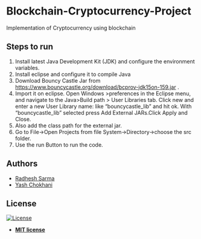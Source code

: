 # Blockchain-Cryptocurrency-Project
Implementation of Cryptocurrency using blockchain

## Steps to run
1.	Install latest Java Development Kit (JDK) and configure the environment variables.
2.	Install eclipse and configure it to compile Java
3.	Download Bouncy Castle Jar from https://www.bouncycastle.org/download/bcprov-jdk15on-159.jar .
4.	Import it on eclipse. Open Windows >preferences in the Eclipse menu, and navigate to the Java>Build path > User Libraries tab. Click new and enter a new User Library name: like “bouncycastle_lib” and hit ok. With “bouncycastle_lib” selected press Add External JARs.Click Apply and Close.
5.	Also add the class path for the external jar.
6.	Go to File->Open Projects from file System->Directory->choose the src folder.
7.	Use the run Button to run the code.

## Authors

* [Radhesh Sarma](https://github.com/Radhesh-Sarma) &nbsp;&nbsp;&nbsp;
* [Yash Chokhani](https://github.com/ychokhani7) &nbsp;&nbsp;&nbsp;

## License

[![License](http://img.shields.io/:license-mit-blue.svg?style=flat-square)](http://badges.mit-license.org)
- **[MIT license](http://opensource.org/licenses/mit-license.php)**
